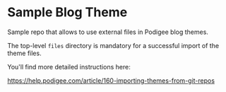 # Sample Blog Theme
Sample repo that allows to use external files in Podigee blog themes.

The top-level `files` directory is mandatory for a successful import of the theme files.

You'll find more detailed instructions here:

https://help.podigee.com/article/160-importing-themes-from-git-repos

